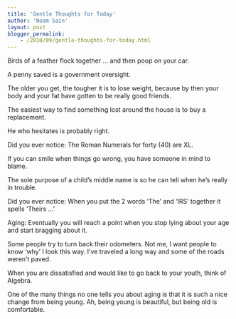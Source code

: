 ```yaml
---
title: 'Gentle Thoughts for Today'
author: 'Noam Sain'
layout: post
blogger_permalink:
    - /2010/09/gentle-thoughts-for-today.html
---
```


Birds of a feather flock together … and then poop on your car.  
  
A penny saved is a government oversight.

The older you get, the tougher it is to lose weight, because by then your body and your fat have gotten to be really good friends.

The easiest way to find something lost around the house is to buy a replacement.

He who hesitates is probably right.

Did you ever notice: The Roman Numerals for forty (40) are XL.

If you can smile when things go wrong, you have someone in mind to blame.

The sole purpose of a child’s middle name is so he can tell when he’s really in trouble.

Did you ever notice: When you put the 2 words ‘The’ and ‘IRS’ together it spells ‘Theirs …’

Aging: Eventually you will reach a point when you stop lying about your age and start bragging about it.

Some people try to turn back their odometers. Not me, I want people to know ‘why’ I look this way. I’ve traveled a long way and some of the roads weren’t paved.

When you are dissatisfied and would like to go back to your youth, think of Algebra.

One of the many things no one tells you about aging is that it is such a nice change from being young. Ah, being young is beautiful, but being old is comfortable.